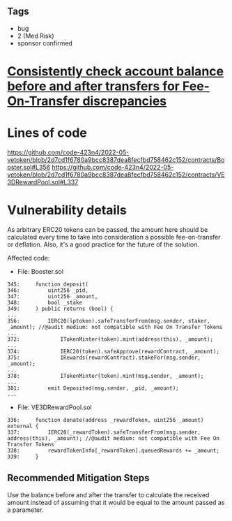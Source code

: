 ## Tags

- bug
- 2 (Med Risk)
- sponsor confirmed

# [Consistently check account balance before and after transfers for Fee-On-Transfer discrepancies](https://github.com/code-423n4/2022-05-vetoken-findings/issues/190) 

# Lines of code

https://github.com/code-423n4/2022-05-vetoken/blob/2d7cd1f6780a9bcc8387dea8fecfbd758462c152/contracts/Booster.sol#L356
https://github.com/code-423n4/2022-05-vetoken/blob/2d7cd1f6780a9bcc8387dea8fecfbd758462c152/contracts/VE3DRewardPool.sol#L337


# Vulnerability details

As arbitrary ERC20 tokens can be passed, the amount here should be calculated every time to take into consideration a possible fee-on-transfer or deflation.
Also, it's a good practice for the future of the solution.

Affected code:

- File: Booster.sol

```solidity
345:     function deposit(
346:         uint256 _pid,
347:         uint256 _amount,
348:         bool _stake
349:     ) public returns (bool) {
...
356:         IERC20(lptoken).safeTransferFrom(msg.sender, staker, _amount); //@audit medium: not compatible with Fee On Transfer Tokens
...
372:             ITokenMinter(token).mint(address(this), _amount);
...
374:             IERC20(token).safeApprove(rewardContract, _amount);
375:             IRewards(rewardContract).stakeFor(msg.sender, _amount);
...
378:             ITokenMinter(token).mint(msg.sender, _amount);
...
381:         emit Deposited(msg.sender, _pid, _amount);
...
```

- File: VE3DRewardPool.sol

```solidity
336:     function donate(address _rewardToken, uint256 _amount) external {
337:         IERC20(_rewardToken).safeTransferFrom(msg.sender, address(this), _amount); //@audit medium: not compatible with Fee On Transfer Tokens
338:         rewardTokenInfo[_rewardToken].queuedRewards += _amount;
339:     }
```

## Recommended Mitigation Steps

Use the balance before and after the transfer to calculate the received amount instead of assuming that it would be equal to the amount passed as a parameter.

